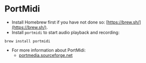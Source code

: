 # PortMidi
- Install Homebrew first if you have not done so: [https://brew.sh/](https://brew.sh/).
- Install `portmidi` to start audio playback and recording:

```
brew install portmidi
```

- For more information about PortMidi:
	- [portmedia.sourceforge.net](http://portmedia.sourceforge.net/portmidi/)